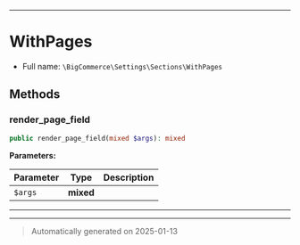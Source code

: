 ***

# WithPages





* Full name: `\BigCommerce\Settings\Sections\WithPages`




## Methods


### render_page_field



```php
public render_page_field(mixed $args): mixed
```








**Parameters:**

| Parameter | Type | Description |
|-----------|------|-------------|
| `$args` | **mixed** |  |





***

***
> Automatically generated on 2025-01-13

